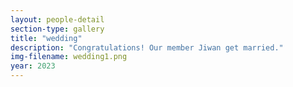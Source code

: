 ```yaml
---
layout: people-detail
section-type: gallery
title: "wedding"
description: "Congratulations! Our member Jiwan get married."
img-filename: wedding1.png
year: 2023
---
```

